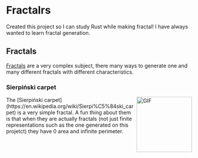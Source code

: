 # Fractalrs
Created this project so I can study Rust while making fractal!
I have always wanted to learn fractal generation.

## Fractals
[Fractals](https://en.wikipedia.org/wiki/Fractal) are a very complex subject, there many ways to generate one and many different fractals with different characteristics.

### Sierpiński carpet
<img align="right" alt="GIF" height="150px" src="https://upload.wikimedia.org/wikipedia/commons/2/28/Animated_Sierpinski_carpet.gif" />
The [Sierpiński carpet](https://en.wikipedia.org/wiki/Sierpi%C5%84ski_carpet) is a very simple fractal. A fun thing about them is that when they are actually fractals (not just finite representations such as the one generated on this projetct) they have 0 area and infinite perimeter.

